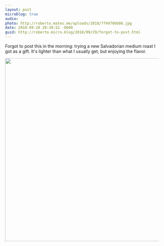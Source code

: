 ```yaml
---
layout: post
microblog: true
audio: 
photo: http://roberto.mateu.me/uploads/2018/7f4970b686.jpg
date: 2018-09-28 20:39:52 -0600
guid: http://roberto.micro.blog/2018/09/29/forgot-to-post.html
---
```

Forgot to post this in the morning: trying a new Salvadorian medium roast I got as a gift. It's lighter than what I usually get, but enjoying the flavor.

<img src="http://roberto.mateu.me/uploads/2018/7f4970b686.jpg" width="600" height="600" />
